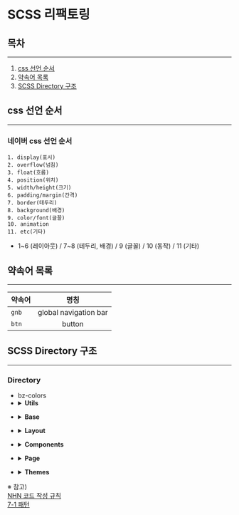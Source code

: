 # SCSS 리팩토링


## 목차

---

1. [css 선언 순서](#css-선언-순서)
2. [약속어 목록](#약속어-목록)
3. [SCSS Directory 구조](#scss-directory-구조)

## css 선언 순서

---

### 네이버 css 선언 순서
```
1. display(표시)
2. overflow(넘침)
3. float(흐름)
4. position(위치)
5. width/height(크기)
6. padding/margin(간격)
7. border(테두리)
8. background(배경)
9. color/font(글꼴)
10. animation
11. etc(기타)
```

* 1~6 (레이아웃) / 7~8 (테두리, 배경) / 9 (글꼴) / 10 (동작) / 11 (기타)

## 약속어 목록

---

| 약속어   |          명칭           | 
|-------|:---------------------:|
| `gnb` | global navigation bar |
| `btn` |        button         |

## SCSS Directory 구조

---

### Directory
<ul>
    <li style="list-style-type:disc">bz-colors</li>
    <li><details close=""><summary><strong>Utils</strong></summary>
        <ul>
            <li><details close=""><summary>mixins</summary>
                <ul>
                    <li style="list-style-type:disc">_animation</li>
                    <li style="list-style-type:disc">_border</li>
                    <li style="list-style-type:disc">_divider</li>
                    <li style="list-style-type:disc">_elements</li>
                    <li style="list-style-type:disc">_image</li>
                    <li style="list-style-type:disc">_layout</li>
                    <li style="list-style-type:disc">_position</li>
                    <li style="list-style-type:disc">_scroll</li>
                    <li style="list-style-type:disc">_text</li>
                    <li style="list-style-type:disc">_functions</li>
                </ul>
            </details></li>
        </ul>
        <ul>
            <li><details close=""><summary>variables / 변수만</summary>
                <ul>
                    <li style="list-style-type:disc">_alignments</li>
                    <li style="list-style-type:disc">_columns</li>
                    <li style="list-style-type:disc">_fonts</li>
                    <li style="list-style-type:disc">_spacing</li>
                    <li style="list-style-type:disc">_variables</li>
                </ul>
            </details></li>
        </ul>
    </details></li>
</ul>
<ul>
    <li><details close=""><summary><strong>Base</strong></summary>
        <ul>
            <li style="list-style-type:disc">_reset</li>
            <li style="list-style-type:disc">_common</li>
            <li style="list-style-type:disc">_flex</li>
            <li style="list-style-type:disc">_font</li>
        </ul>
    </details></li>
</ul>
<ul>
    <li><details close=""><summary><strong>Layout</strong></summary>
        <ul>
            <li style="list-style-type:disc">_wrapper</li>
            <li style="list-style-type:disc">_header</li>
            <li style="list-style-type:disc">_navigation</li>
        </ul>
    </details></li>
</ul>
<ul>
    <li><details close=""><summary><strong>Components</strong></summary>
        <ul>
            <li><details close=""><summary>Button</summary>
                <ul>
                    <li style="list-style-type:disc">Single</li>
                    <li style="list-style-type:disc">Group</li>
                </ul>
            </details></li>
        </ul>
        <ul>
            <li><details close=""><summary>Form</summary>
                <ul>
                    <li style="list-style-type:disc">Text Field</li>
                    <li style="list-style-type:disc">Dropdown / Select</li>
                    <li style="list-style-type:disc">Textarea</li>
                    <li style="list-style-type:disc">File uploader</li>
                    <li style="list-style-type:disc">Sliders</li>
                    <li style="list-style-type:disc">Switches</li>
                    <li style="list-style-type:disc">Checkbox</li>
                    <li style="list-style-type:disc">Radio</li>
                </ul>
            </details></li>
        </ul>
        <ul>
            <li><details close=""><summary>Picker</summary>
                <ul>
                    <li style="list-style-type:disc">Color</li>
                    <li style="list-style-type:disc">Date / Time
                        <ul>
                            <li style="list-style-type:circle">Date</li>
                            <li style="list-style-type:circle">Time</li>
                            <li style="list-style-type:circle">Date Time</li>
                        </ul>
                    </li>
                </ul>
            </details></li>
        </ul>
        <ul>
            <li style="list-style-type:disc">_alerts</li>
            <li style="list-style-type:disc">_avatar</li>
            <li style="list-style-type:disc">_elements</li>
            <li style="list-style-type:disc">_icons</li>
            <li style="list-style-type:disc">_popup</li>
            <li style="list-style-type:disc">_modal</li>
            <li style="list-style-type:disc">_reply</li>
            <li style="list-style-type:disc">_modal</li>
            <li style="list-style-type:disc">_paging</li>
            <li style="list-style-type:disc">_scrollbar</li>
            <li style="list-style-type:disc">_tag</li>
            <li style="list-style-type:disc">_thumbnail</li>
            <li style="list-style-type:disc">_tooltip</li>
            <li style="list-style-type:disc">_tree</li>
            <li style="list-style-type:disc">_validation</li>
        </ul>
    </details></li>
</ul>
<ul>
    <li><details close=""><summary><strong>Page</strong></summary>
        <ul><li><details close=""><summary>document</summary></details></li></ul>
        <ul><li><details close=""><summary>formDesigner</summary></details></li></ul>
        <ul><li><details close=""><summary>portal</summary></details></li></ul>
        <ul><li><details close=""><summary>process</summary></details></li></ul>
        <ul><li><details close=""><summary>report</summary></details></li></ul>
    </details></li>
</ul>
<ul>
    <li><details close=""><summary><strong>Themes</strong></summary>
        <ul><li><details close=""><summary>Default</summary></details></li></ul>
</details></li>
</ul>

<p>
※ 참고)<br>
<a href="https://nuli.navercorp.com/data/convention/NHN_Coding_Conventions_for_Markup_Languages.pdf" target="_blank">NHN 코드 작성 규칙</a><br>
<a href="https://imagineu.tistory.com/23">7-1 패턴</a>
</p>